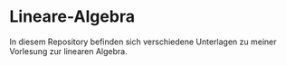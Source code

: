 Lineare-Algebra
===============

In diesem Repository befinden sich verschiedene Unterlagen zu meiner Vorlesung zur linearen Algebra.
